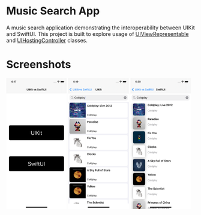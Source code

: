 # Music Search App
 A music search application demonstrating the interoperability between UIKit and SwiftUI. This project is built to explore usage of <a href="https://developer.apple.com/documentation/swiftui/uiviewrepresentable">UIViewRepresentable</a> and <a href="https://developer.apple.com/documentation/swiftui/uihostingcontroller">UIHostingController</a> classes.
 
# Screenshots
<img src="1.png" height="350em" /> <img src="2.png" height="350em" /> <img src="3.png" height="350em" />

